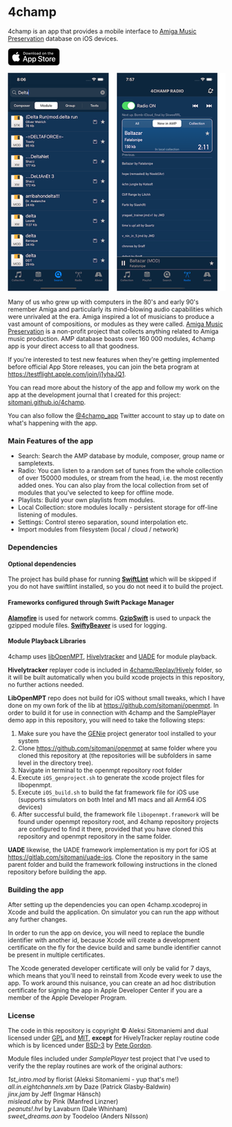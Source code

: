 # 4champ

4champ is an app that provides a mobile interface to [Amiga Music Preservation](http://amp.dascene.net) database on iOS devices.

[![appstore badge](docs/images/appstore_badge.png "click to open page in appstore")](https://apps.apple.com/app/4champ/id578311010)

![application screenshots](docs/images/screens.png "4champ search and radio screens")

Many of us who grew up with computers in the 80's and early 90's remember Amiga and particularly its mind-blowing audio capabilities which were unrivaled at the era. Amiga inspired a lot of musicians to
produce a vast amount of compositions, or modules as they were called. [Amiga Music Preservation](http://amp.dascene.net) is a non-profit
project that collects anything related to Amiga music production. AMP database boasts over 160 000 modules, 4champ app is your direct access to all that goodness.

If you're interested to test new features when they're getting implemented before official App Store releases, you can join the beta program at https://testflight.apple.com/join/j1yhaJQ1.

You can read more about the history of the app and follow my work on the app at the development journal that I created for this project: [sitomani.github.io/4champ](https://sitomani.github.io/4champ).

You can also follow the [@4champ_app](https://twitter.com/4champ_app) Twitter account to stay up to date on what's happening with the app.

### Main Features of the app

- Search: Search the AMP database by module, composer, group name or sampletexts.
- Radio: You can listen to a random set of tunes from the whole collection of over 150000 modules, or stream from the head, i.e. the most recently added ones. You can also play from the local collection from set of modules that you've selected to keep for offline mode. 
- Playlists: Build your own playlists from modules.
- Local Collection: store modules locally - persistent storage for off-line listening of modules.
- Settings: Control stereo separation, sound interpolation etc.
- Import modules from filesystem (local / cloud / network)

### Dependencies

#### Optional dependencies

The project has build phase for running **[SwiftLint](https://github.com/realm/SwiftLint)** which will be skipped if you do not have swiftlint installed, so you do not need it to build the project.

#### Frameworks configured through Swift Package Manager

**[Alamofire](https://github.com/Alamofire/Alamofire)** is used for network comms.
**[GzipSwift](https://github.com/1024jp/GzipSwift)** is used to unpack the gzipped module files.
**[SwiftyBeaver](https://github.com/SwiftyBeaver/SwiftyBeaver)** is used for logging.

#### Module Playback Libraries

4champ uses [libOpenMPT](https://github.com/OpenMPT/openmpt), [Hivelytracker](https://github.com/pete-gordon/hivelytracker) and [UADE](https://gitlab.com/sitomani/uade-ios) for module playback.

**Hivelytracker** replayer code is included in [4champ/Replay/Hively](4champ/replay/hively) folder, so it will be built automatically when you build xcode projects in this repository, no further actions needed.

**LibOpenMPT** repo does not build for iOS without small tweaks, which I have done on my own fork of the lib at https://github.com/sitomani/openmpt. In order to build it for use in connection with 4champ and the SamplePlayer demo app in this repository, you will need to take the following steps:

1. Make sure you have the [GENie](https://github.com/bkaradzic/GENie) project generator tool installed to your system
2. Clone https://github.com/sitomani/openmpt at same folder where you cloned this repository at (the repositories will be subfolders in same level in the directory tree).
3. Navigate in terminal to the openmpt repository root folder
4. Execute `iOS_genproject.sh` to generate the xcode project files for libopenmpt.
5. Execute `iOS_build.sh` to build the fat framework file for iOS use (supports simulators on both Intel and M1 macs and all Arm64 iOS devices)
6. After successful build, the framework file `libopenmpt.framework` will be found under openmpt repository root, and 4champ repository projects are configured to find it there, provided that you have cloned this repository and openmpt repository in the same folder.

**UADE** likewise, the UADE framework implementation is my port for iOS at https://gitlab.com/sitomani/uade-ios. Clone the repository in the same parent folder and build the framework following instructions in the cloned repository before building the app.

### Building the app

After setting up the dependencies you can open 4champ.xcodeproj in Xcode and build the application. On simulator you can run the app without any further changes.

In order to run the app on device, you will need to replace the bundle identifier with another id, because Xcode will create a development certificate on the fly for the device build and same bundle identifier cannot be present in multiple certificates.

The Xcode generated developer certificate will only be valid for 7 days, which means that you'll need to reinstall from Xcode every week to use the app. To work around this nuisance, you can create an ad hoc distribution certificate for signing the app in Apple Developer Center if you are a member of the Apple Developer Program.

### License

The code in this repository is copyright © Aleksi Sitomaniemi and dual licensed under [GPL](LICENSE.GPL) and [MIT](LICENSE.MIT), **except** for HivelyTracker replay routine code which is by licenced under [BSD-3](4champ/replay/hively/LICENSE) by [Pete Gordon](https://github.com/pete-gordon).

Module files included under _SamplePlayer_ test project that I've used to verify the the replay routines are work of the original authors:

_1st_intro.mod_ by florist (Aleksi Sitomaniemi - yup that's me!)<br/>
_all.in.eightchannels.xm_ by Daze (Patrick Glasby-Baldwin)<br/>
_jinx.jam_ by Jeff (Ingmar Hänsch)<br/>
_mislead.ahx_ by Pink (Manfred Linzner)<br/>
_peanuts!.hvl_ by Lavaburn (Dale Whinham)<br/>
_sweet_dreams.aon_ by Toodeloo (Anders Nilsson)<br/>
